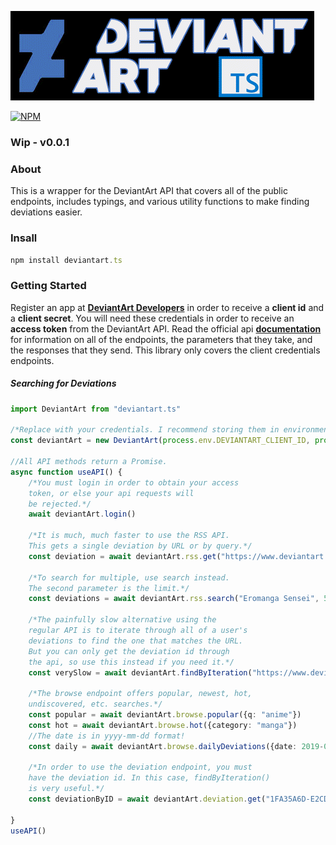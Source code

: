 ![DeviantArt.ts](images/deviantart.tslogo.gif)

[![NPM](https://nodei.co/npm/deviantart.ts.png)](https://nodei.co/npm/deviantart.ts/)

### Wip - v0.0.1

### About
This is a wrapper for the DeviantArt API that covers all of the public endpoints, includes typings, and various utility functions to make finding deviations easier. 

### Insall
```ts
npm install deviantart.ts
```

### Getting Started
Register an app at [**DeviantArt Developers**](https://www.deviantart.com/developers/) in order to receive a **client id** and a **client secret**. You will need these credentials in order to receive an **access token** from the DeviantArt API. Read the official api [**documentation**](https://www.deviantart.com/developers/http/v1/20160316) for information on all of the endpoints, the parameters that they take, and the responses that they send. This library only covers the client credentials endpoints.

##### Searching for Deviations
```ts
import DeviantArt from "deviantart.ts"

/*Replace with your credentials. I recommend storing them in environmental variables*/
const deviantArt = new DeviantArt(process.env.DEVIANTART_CLIENT_ID, process.env.DEVIANTART_CLIENT_SECRET)

//All API methods return a Promise.
async function useAPI() {
    /*You must login in order to obtain your access
    token, or else your api requests will
    be rejected.*/
    await deviantArt.login()

    /*It is much, much faster to use the RSS API.
    This gets a single deviation by URL or by query.*/
    const deviation = await deviantArt.rss.get("https://www.deviantart.com/fhilippe124/art/Sagiri-Izumi-Eromanga-sensei-fanart-678288299")

    /*To search for multiple, use search instead.
    The second parameter is the limit.*/
    const deviations = await deviantArt.rss.search("Eromanga Sensei", 50)

    /*The painfully slow alternative using the
    regular API is to iterate through all of a user's
    deviations to find the one that matches the URL.
    But you can only get the deviation id through
    the api, so use this instead if you need it.*/
    const verySlow = await deviantArt.findByIteration("https://www.deviantart.com/fhilippe124/art/Yamada-Elf-Eromanga-sensei-fanart-678701561")

    /*The browse endpoint offers popular, newest, hot,
    undiscovered, etc. searches.*/
    const popular = await deviantArt.browse.popular({q: "anime"})
    const hot = await deviantArt.browse.hot({category: "manga"})
    //The date is in yyyy-mm-dd format!
    const daily = await deviantArt.browse.dailyDeviations({date: 2019-07-03})

    /*In order to use the deviation endpoint, you must 
    have the deviation id. In this case, findByIteration()
    is very useful.*/
    const deviationByID = await deviantArt.deviation.get("1FA35A6D-E2CD-3CDF-1A65-410AB577BF10")

}
useAPI()
```
